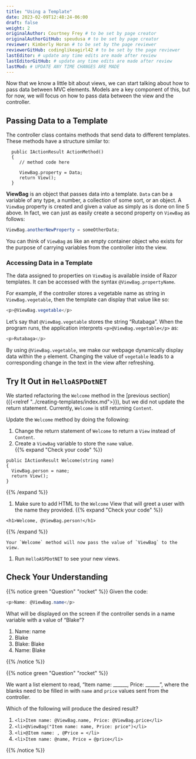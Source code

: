 ```yaml
---
title: "Using a Template"
date: 2023-02-09T12:48:24-06:00
draft: false
weight: 2
originalAuthor: Courtney Frey # to be set by page creator
originalAuthorGitHub: speudusa # to be set by page creator
reviewer: Kimberly Horan # to be set by the page reviewer
reviewerGitHub: codinglikeagirl42 # to be set by the page reviewer
lastEditor: # update any time edits are made after review
lastEditorGitHub: # update any time edits are made after review
lastMod: # UPDATE ANY TIME CHANGES ARE MADE
---
```


Now that we know a little bit about views, we can start talking about how to pass data between MVC elements. Models are a key component of this, but for now, we will focus on how to pass data between the view and the controller.

## Passing Data to a Template
The controller class contains methods that send data to different templates. These methods have a structure similar to:

```csharp{linenos=table,hl_lines=[5],linenostart=1}
  public IActionResult ActionMethod()
  {
     // method code here

     ViewBag.property = Data;
     return View();
  }
```

**ViewBag** is an object that passes data into a template. `Data` can be a variable of any type, a number, a collection of some sort, or an object. A `ViewBag` property is created and given a value as simply as is done on line 5 above. In fact, we can just as easily create a second property on `ViewBag` as follows:

```csharp
ViewBag.anotherNewProperty = someOtherData;
```

You can think of `ViewBag` as like an empty container object who exists for the purpose of carrying variables from the controller into the view.

### Accessing Data in a Template
The data assigned to properties on `ViewBag` is available inside of Razor templates. It can be accessed with the syntax `@ViewBag.propertyName`.

For example, if the controller stores a vegetable name as string in `ViewBag.vegetable`, then the template can display that value like so:

```csharp
<p>@ViewBag.vegetable</p>
```

Let’s say that `@ViewBag.vegetable` stores the string “Rutabaga”. When the program runs, the application interprets `<p>@ViewBag.vegetable</p>` as:

```csharp
<p>Rutabaga</p>
```

By using `@ViewBag.vegetable`, we make our webpage dynamically display data within the `p` element. Changing the value of `vegetable` leads to a corresponding change in the text in the view after refreshing.

## Try It Out in `HelloASPDotNET`

We started refactoring the `Welcome` method in the [previous section]({{<relref "../creating-templates/index.md">}}), but we did not update the return statement.  Currently, `Welcome` is still returning `Content`. 

Update the `Welcome` method by doing the following:

1. Change the return statement of `Welcome` to return a `View` instead of `Content`.
1. Create a `ViewBag` variable to store the `name` value.  
  {{% expand "Check your code" %}}
  ```csharp{linenos=table,linenostart=19}
  public IActionResult Welcome(string name)
  {
    ViewBag.person = name;
    return View();
  }
  ```
  {{% /expand %}}

1. Make sure to add HTML to the `Welcome` View that will greet a user with the name they provided. 
  {{% expand "Check your code" %}}
  ```csharp{linenos=table,linenostart=8}
  <h1>Welcome, @ViewBag.person!</h1>
  ```  
  {{% /expand %}}

    Your `Welcome` method will now pass the value of `ViewBag` to the view.

1. Run `HelloASPDotNET` to see your new views.








## Check Your Understanding

{{% notice green  "Question" "rocket" %}} 
Given the code:

```csharp
<p>Name: @ViewBag.name</p>
```

What will be displayed on the screen if the controller sends in a name variable with a value of “Blake”?

1. Name: name
1. Blake
1. Blake: Blake
1. Name: Blake
 
<!-- ans: Name: Blake -->
{{% /notice %}}

{{% notice green  "Question" "rocket" %}} 

We want a list element to read, “Item name: ______, Price: ______”, where the blanks need to be filled in with `name` and `price` values sent from the controller.

Which of the following will produce the desired result?

1. `<li>Item name: @ViewBag.name, Price: @ViewBag.price</li>`
1. `<li>@ViewBag("Item name: name, Price: price")</li>`
1. `<li>@Item name: , @Price = </li>`
1. `<li>Item name: @name, Price = @price</li>`

<!-- ans: ``<li>Item name: @ViewBag.name, Price: @ViewBag.price</li>`` -->
{{% /notice %}}

